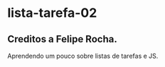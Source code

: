 # lista-tarefa-02

## Creditos a Felipe Rocha. 

Aprendendo um pouco sobre listas de tarefas e JS. 

